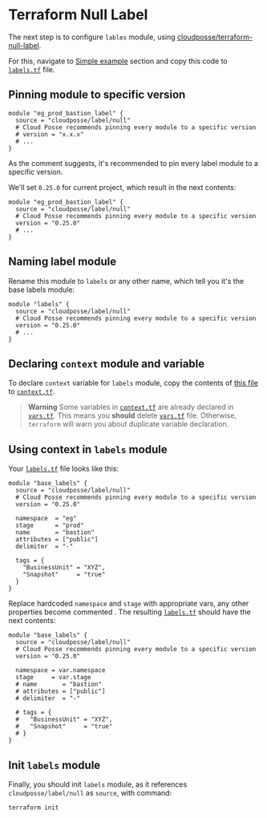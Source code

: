 # Terraform Null Label

The next step is to configure `lables` module, using [cloudposse/terraform-null-label](https://github.com/cloudposse/terraform-null-label).

For this, navigate to [Simple example](https://github.com/cloudposse/terraform-null-label#simple-example) section and copy this code
to [`labels.tf`](../labels.tf) file.

## Pinning module to specific version

```hcl
module "eg_prod_bastion_label" {
  source = "cloudposse/label/null"
  # Cloud Posse recommends pinning every module to a specific version
  # version = "x.x.x"
  # ...
}
```

As the comment suggests, it's recommended to pin every label module to a specific version.

We'll set `0.25.0` for current project, which result in the next contents:

```hcl
module "eg_prod_bastion_label" {
  source = "cloudposse/label/null"
  # Cloud Posse recommends pinning every module to a specific version
  version = "0.25.0"
  # ...
}
```

## Naming label module

Rename this module to `labels` or any other name, which tell you it's the base labels module:

```hcl
module "labels" {
  source = "cloudposse/label/null"
  # Cloud Posse recommends pinning every module to a specific version
  version = "0.25.0"
  # ...
}
```

## Declaring `context` module and variable

To declare `context` variable for `labels` module, copy the contents of [this file](https://github.com/cloudposse/terraform-null-label/blob/master/examples/complete/context.tf)
to [`context.tf`](../context.tf).

> **Warning**
> Some variables in [`context.tf`](../context.tf) are already declared in [`vars.tf`](../vars.tf).
> This means you **should** delete [`vars.tf`](../vars.tf) file.
> Otherwise, `terraform` will warn you about duplicate variable declaration.

## Using context in `labels` module

Your [`labels.tf`](../labels.tf) file looks like this:

```hcl
module "base_labels" {
  source = "cloudposse/label/null"
  # Cloud Posse recommends pinning every module to a specific version
  version = "0.25.0"

  namespace  = "eg"
  stage      = "prod"
  name       = "bastion"
  attributes = ["public"]
  delimiter  = "-"

  tags = {
    "BusinessUnit" = "XYZ",
    "Snapshot"     = "true"
  }
}
```

Replace hardcoded `namespace` and `stage` with appropriate vars, any other properties become commented
. The resulting [`labels.tf`](../labels.tf) should have the next contents:

```hcl
module "base_labels" {
  source = "cloudposse/label/null"
  # Cloud Posse recommends pinning every module to a specific version
  version = "0.25.0"

  namespace = var.namespace
  stage     = var.stage
  # name       = "bastion"
  # attributes = ["public"]
  # delimiter  = "-"

  # tags = {
  #   "BusinessUnit" = "XYZ",
  #   "Snapshot"     = "true"
  # }
}
```

## Init `labels` module

Finally, you should init `labels` module, as it references `cloudposse/label/null` as `source`, with command:

```bash
terraform init
```


